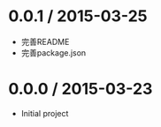 0.0.1 / 2015-03-25
==================

  * 完善README
  * 完善package.json

0.0.0 / 2015-03-23
==================

  * Initial project
